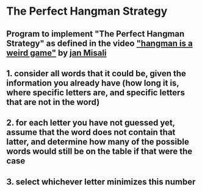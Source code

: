 # The Perfect Hangman Strategy

## Program to implement "The Perfect Hangman Strategy" as defined in the video ["hangman is a weird game"](https://www.youtube.com/watch?v=le5uGqHKll8) by [jan Misali](https://www.youtube.com/@HBMmaster)

## 1. consider all words that it could be, given the information you already have (how long it is, where specific letters are, and specific letters that are not in the word)
## 2. for each letter you have not guessed yet, assume that the word does not contain that latter, and determine how many of the possible words would still be on the table if that were the case
## 3. select whichever letter minimizes this number